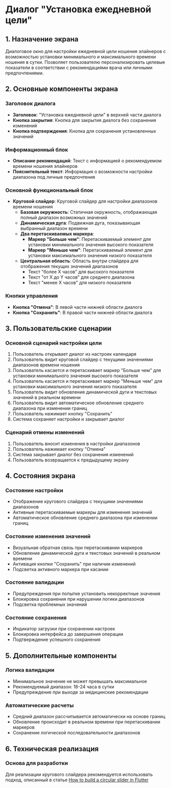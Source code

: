 # Диалог "Установка ежедневной цели"

## 1. Назначение экрана
Диалоговое окно для настройки ежедневной цели ношения элайнеров с возможностью установки минимального и максимального времени ношения в сутки. Позволяет пользователю персонализировать целевые показатели в соответствии с рекомендациями врача или личными предпочтениями.

## 2. Основные компоненты экрана

### Заголовок диалога
- **Заголовок**: "Установка ежедневной цели" в верхней части диалога
- **Кнопка закрытия**: Кнопка для закрытия диалога без сохранения изменений
- **Кнопка подтверждения**: Кнопка для сохранения установленных значений

### Информационный блок
- **Описание рекомендаций**: Текст с информацией о рекомендуемом времени ношения элайнеров
- **Пояснительный текст**: Информация о возможности настройки диапазона под личные предпочтения

### Основной функциональный блок
- **Круговой слайдер**: Круговой слайдер для настройки диапазонов времени ношения
  - **Базовая окружность**: Статичная окружность, отображающая полный диапазон возможных значений
  - **Динамическая дуга**: Подвижная дуга, показывающая выбранный диапазон времени
  - **Два перетаскиваемых маркера**: 
    - **Маркер "Больше чем"**: Перетаскиваемый элемент для установки минимального значения высокого показателя
    - **Маркер "Меньше чем"**: Перетаскиваемый элемент для установки максимального значения низкого показателя
  - **Центральная область**: Область внутри слайдера для отображения текущих значений диапазонов
    - Текст "более X часов" для высокого показателя
    - Текст "от X до Y часов" для среднего диапазона
    - Текст "менее X часов" для низкого показателя

### Кнопки управления
- **Кнопка "Отмена"**: В левой части нижней области диалога
- **Кнопка "Сохранить"**: В правой части нижней области диалога

## 3. Пользовательские сценарии

### Основной сценарий настройки цели
1. Пользователь открывает диалог из настроек календаря
2. Пользователь видит круговой слайдер с текущими значениями диапазонов времени ношения
3. Пользователь касается и перетаскивает маркер "Больше чем" для установки минимального значения высокого показателя
4. Пользователь касается и перетаскивает маркер "Меньше чем" для установки максимального значения низкого показателя
5. Пользователь видит обновление динамической дуги и текстовых значений в реальном времени
6. Пользователь видит автоматическое обновление среднего диапазона при изменении границ
7. Пользователь нажимает кнопку "Сохранить"
8. Система сохраняет настройки и закрывает диалог

### Сценарий отмены изменений
1. Пользователь вносит изменения в настройки диапазонов
2. Пользователь нажимает кнопку "Отмена"
3. Система закрывает диалог без сохранения изменений
4. Пользователь возвращается к предыдущему экрану

## 4. Состояния экрана

### Состояние настройки
- Отображение кругового слайдера с текущими значениями диапазонов
- Активные перетаскиваемые маркеры для изменения значений
- Автоматическое обновление среднего диапазона при изменении границ

### Состояние изменения значений
- Визуальная обратная связь при перетаскивании маркеров
- Обновление динамической дуги и текстовых значений в реальном времени
- Активация кнопки "Сохранить" при наличии изменений
- Подсветка активного маркера при касании

### Состояние валидации
- Предупреждения при попытке установить некорректные значения
- Блокировка сохранения при нарушении логики диапазонов
- Подсветка проблемных значений

### Состояние сохранения
- Индикатор загрузки при сохранении настроек
- Блокировка интерфейса до завершения операции
- Подтверждение успешного сохранения

## 5. Дополнительные компоненты

### Логика валидации
- Минимальное значение не может превышать максимальное
- Рекомендуемый диапазон: 18-24 часа в сутки
- Предупреждение при выходе за медицинские рекомендации

### Автоматические расчеты
- Средний диапазон рассчитывается автоматически на основе границ
- Обновление происходит в реальном времени при перетаскивании маркеров
- Сохранение логической последовательности диапазонов

## 6. Техническая реализация

### Основа для разработки
Для реализации кругового слайдера рекомендуется использовать подход, описанный в статье [How to build a circular slider in Flutter](https://dev.to/davidanaya/how-to-build-a-circular-slider-in-flutter-1ecc)